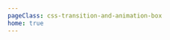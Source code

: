 ```yaml
---
pageClass: css-transition-and-animation-box
home: true
---
```

<ClientOnly>
<Home></Home>
</ClientOnly>
